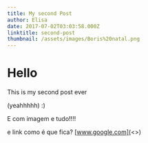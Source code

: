 ```yaml
---
title: My second Post
author: Elisa
date: 2017-07-02T03:03:58.000Z
linktitle: second-post
thumbnail: /assets/images/Boris%20natal.png
---
```

# Hello

This is my second post ever

(yeahhhhh) :)

E com imagem e tudo!!!!

e link como é que fica? [www.google.com](<>)

